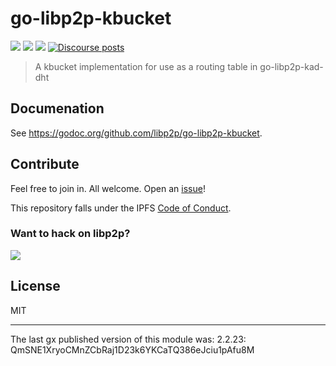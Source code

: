 # go-libp2p-kbucket

[![](https://img.shields.io/badge/made%20by-Protocol%20Labs-blue.svg?style=flat-square)](https://protocol.ai)
[![](https://img.shields.io/badge/project-libp2p-yellow.svg?style=flat-square)](https://libp2p.io/)
[![](https://img.shields.io/badge/freenode-%23libp2p-yellow.svg?style=flat-square)](http://webchat.freenode.net/?channels=%23libp2p)
[![Discourse posts](https://img.shields.io/discourse/https/discuss.libp2p.io/posts.svg)](https://discuss.libp2p.io)

> A kbucket implementation for use as a routing table in go-libp2p-kad-dht

## Documenation

See https://godoc.org/github.com/libp2p/go-libp2p-kbucket.

## Contribute

Feel free to join in. All welcome. Open an [issue](https://github.com/ipfs/go-key/issues)!

This repository falls under the IPFS [Code of Conduct](https://github.com/ipfs/community/blob/master/code-of-conduct.md).

### Want to hack on libp2p?

[![](https://cdn.rawgit.com/jbenet/contribute-ipfs-gif/master/img/contribute.gif)](https://github.com/ipfs/community/blob/master/contributing.md)

## License

MIT

---

The last gx published version of this module was: 2.2.23: QmSNE1XryoCMnZCbRaj1D23k6YKCaTQ386eJciu1pAfu8M
